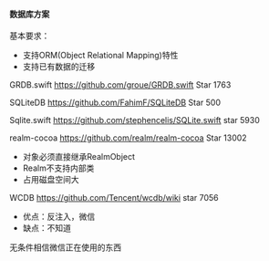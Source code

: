 #### 数据库方案

基本要求：

* 支持ORM(Object Relational Mapping)特性
* 支持已有数据的迁移


GRDB.swift 	https://github.com/groue/GRDB.swift
Star 1763

SQLiteDB	https://github.com/FahimF/SQLiteDB
Star  500

Sqlite.swift	https://github.com/stephencelis/SQLite.swift
star 5930

realm-cocoa	https://github.com/realm/realm-cocoa
Star 13002

* 对象必须直接继承RealmObject
* Realm不支持内部类
* 占用磁盘空间大

WCDB	https://github.com/Tencent/wcdb/wiki
star 7056

* 优点：反注入，微信
* 缺点：不知道

无条件相信微信正在使用的东西

